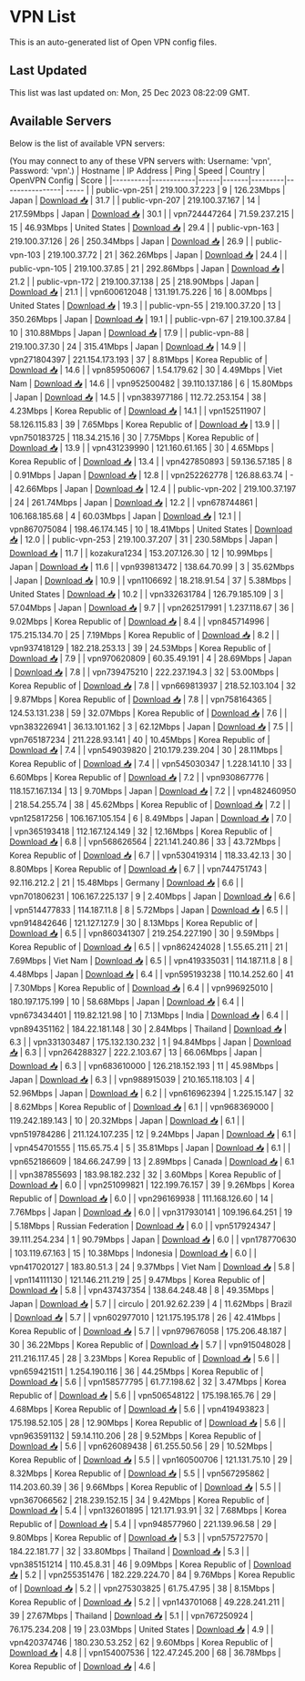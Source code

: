 # VPN List

This is an auto-generated list of Open VPN config files.

## Last Updated

This list was last updated on: Mon, 25 Dec 2023 08:22:09 GMT.

## Available Servers

Below is the list of available VPN servers:

(You may connect to any of these VPN servers with: Username: 'vpn', Password: 'vpn'.)
| Hostname | IP Address | Ping | Speed | Country | OpenVPN Config | Score |
|----------|------------|------|-------|---------|----------------| ----- |
| public-vpn-251 | 219.100.37.223 | 9 | 126.23Mbps | Japan | [Download 📥](./configs/server_0_JP.ovpn) | 31.7 |
| public-vpn-207 | 219.100.37.167 | 14 | 217.59Mbps | Japan | [Download 📥](./configs/server_1_JP.ovpn) | 30.1 |
| vpn724447264 | 71.59.237.215 | 15 | 46.93Mbps | United States | [Download 📥](./configs/server_2_US.ovpn) | 29.4 |
| public-vpn-163 | 219.100.37.126 | 26 | 250.34Mbps | Japan | [Download 📥](./configs/server_3_JP.ovpn) | 26.9 |
| public-vpn-103 | 219.100.37.72 | 21 | 362.26Mbps | Japan | [Download 📥](./configs/server_4_JP.ovpn) | 24.4 |
| public-vpn-105 | 219.100.37.85 | 21 | 292.86Mbps | Japan | [Download 📥](./configs/server_5_JP.ovpn) | 21.2 |
| public-vpn-172 | 219.100.37.138 | 25 | 218.90Mbps | Japan | [Download 📥](./configs/server_6_JP.ovpn) | 21.1 |
| vpn600612048 | 131.191.75.226 | 16 | 8.00Mbps | United States | [Download 📥](./configs/server_7_US.ovpn) | 19.3 |
| public-vpn-55 | 219.100.37.20 | 13 | 350.26Mbps | Japan | [Download 📥](./configs/server_8_JP.ovpn) | 19.1 |
| public-vpn-67 | 219.100.37.84 | 10 | 310.88Mbps | Japan | [Download 📥](./configs/server_9_JP.ovpn) | 17.9 |
| public-vpn-88 | 219.100.37.30 | 24 | 315.41Mbps | Japan | [Download 📥](./configs/server_10_JP.ovpn) | 14.9 |
| vpn271804397 | 221.154.173.193 | 37 | 8.81Mbps | Korea Republic of | [Download 📥](./configs/server_11_KR.ovpn) | 14.6 |
| vpn859506067 | 1.54.179.62 | 30 | 4.49Mbps | Viet Nam | [Download 📥](./configs/server_12_VN.ovpn) | 14.6 |
| vpn952500482 | 39.110.137.186 | 6 | 15.80Mbps | Japan | [Download 📥](./configs/server_13_JP.ovpn) | 14.5 |
| vpn383977186 | 112.72.253.154 | 38 | 4.23Mbps | Korea Republic of | [Download 📥](./configs/server_14_KR.ovpn) | 14.1 |
| vpn152511907 | 58.126.115.83 | 39 | 7.65Mbps | Korea Republic of | [Download 📥](./configs/server_15_KR.ovpn) | 13.9 |
| vpn750183725 | 118.34.215.16 | 30 | 7.75Mbps | Korea Republic of | [Download 📥](./configs/server_16_KR.ovpn) | 13.9 |
| vpn431239990 | 121.160.61.165 | 30 | 4.65Mbps | Korea Republic of | [Download 📥](./configs/server_17_KR.ovpn) | 13.4 |
| vpn427850893 | 59.136.57.185 | 8 | 0.91Mbps | Japan | [Download 📥](./configs/server_18_JP.ovpn) | 12.8 |
| vpn252262778 | 126.88.63.74 | - | 42.66Mbps | Japan | [Download 📥](./configs/server_19_JP.ovpn) | 12.4 |
| public-vpn-202 | 219.100.37.197 | 24 | 261.74Mbps | Japan | [Download 📥](./configs/server_20_JP.ovpn) | 12.2 |
| vpn678744861 | 106.168.185.68 | 4 | 60.03Mbps | Japan | [Download 📥](./configs/server_21_JP.ovpn) | 12.1 |
| vpn867075084 | 198.46.174.145 | 10 | 18.41Mbps | United States | [Download 📥](./configs/server_22_US.ovpn) | 12.0 |
| public-vpn-253 | 219.100.37.207 | 31 | 230.58Mbps | Japan | [Download 📥](./configs/server_23_JP.ovpn) | 11.7 |
| kozakura1234 | 153.207.126.30 | 12 | 10.99Mbps | Japan | [Download 📥](./configs/server_24_JP.ovpn) | 11.6 |
| vpn939813472 | 138.64.70.99 | 3 | 35.62Mbps | Japan | [Download 📥](./configs/server_25_JP.ovpn) | 10.9 |
| vpn1106692 | 18.218.91.54 | 37 | 5.38Mbps | United States | [Download 📥](./configs/server_26_US.ovpn) | 10.2 |
| vpn332631784 | 126.79.185.109 | 3 | 57.04Mbps | Japan | [Download 📥](./configs/server_27_JP.ovpn) | 9.7 |
| vpn262517991 | 1.237.118.67 | 36 | 9.02Mbps | Korea Republic of | [Download 📥](./configs/server_28_KR.ovpn) | 8.4 |
| vpn845714996 | 175.215.134.70 | 25 | 7.19Mbps | Korea Republic of | [Download 📥](./configs/server_29_KR.ovpn) | 8.2 |
| vpn937418129 | 182.218.253.13 | 39 | 24.53Mbps | Korea Republic of | [Download 📥](./configs/server_30_KR.ovpn) | 7.9 |
| vpn970620809 | 60.35.49.191 | 4 | 28.69Mbps | Japan | [Download 📥](./configs/server_31_JP.ovpn) | 7.8 |
| vpn739475210 | 222.237.194.3 | 32 | 53.00Mbps | Korea Republic of | [Download 📥](./configs/server_32_KR.ovpn) | 7.8 |
| vpn669813937 | 218.52.103.104 | 32 | 9.87Mbps | Korea Republic of | [Download 📥](./configs/server_33_KR.ovpn) | 7.8 |
| vpn758164365 | 124.53.131.238 | 59 | 32.07Mbps | Korea Republic of | [Download 📥](./configs/server_34_KR.ovpn) | 7.6 |
| vpn383226941 | 36.13.101.162 | 3 | 62.12Mbps | Japan | [Download 📥](./configs/server_35_JP.ovpn) | 7.5 |
| vpn765187234 | 211.228.93.141 | 40 | 10.45Mbps | Korea Republic of | [Download 📥](./configs/server_36_KR.ovpn) | 7.4 |
| vpn549039820 | 210.179.239.204 | 30 | 28.11Mbps | Korea Republic of | [Download 📥](./configs/server_37_KR.ovpn) | 7.4 |
| vpn545030347 | 1.228.141.10 | 33 | 6.60Mbps | Korea Republic of | [Download 📥](./configs/server_38_KR.ovpn) | 7.2 |
| vpn930867776 | 118.157.167.134 | 13 | 9.70Mbps | Japan | [Download 📥](./configs/server_39_JP.ovpn) | 7.2 |
| vpn482460950 | 218.54.255.74 | 38 | 45.62Mbps | Korea Republic of | [Download 📥](./configs/server_40_KR.ovpn) | 7.2 |
| vpn125817256 | 106.167.105.154 | 6 | 8.49Mbps | Japan | [Download 📥](./configs/server_41_JP.ovpn) | 7.0 |
| vpn365193418 | 112.167.124.149 | 32 | 12.16Mbps | Korea Republic of | [Download 📥](./configs/server_42_KR.ovpn) | 6.8 |
| vpn568626564 | 221.141.240.86 | 33 | 43.72Mbps | Korea Republic of | [Download 📥](./configs/server_43_KR.ovpn) | 6.7 |
| vpn530419314 | 118.33.42.13 | 30 | 8.80Mbps | Korea Republic of | [Download 📥](./configs/server_44_KR.ovpn) | 6.7 |
| vpn744751743 | 92.116.212.2 | 21 | 15.48Mbps | Germany | [Download 📥](./configs/server_45_DE.ovpn) | 6.6 |
| vpn701806231 | 106.167.225.137 | 9 | 2.40Mbps | Japan | [Download 📥](./configs/server_46_JP.ovpn) | 6.6 |
| vpn514477833 | 114.187.11.8 | 8 | 5.72Mbps | Japan | [Download 📥](./configs/server_47_JP.ovpn) | 6.5 |
| vpn914842646 | 121.127.127.9 | 30 | 8.13Mbps | Korea Republic of | [Download 📥](./configs/server_48_KR.ovpn) | 6.5 |
| vpn860341307 | 219.254.227.190 | 30 | 9.59Mbps | Korea Republic of | [Download 📥](./configs/server_49_KR.ovpn) | 6.5 |
| vpn862424028 | 1.55.65.211 | 21 | 7.69Mbps | Viet Nam | [Download 📥](./configs/server_50_VN.ovpn) | 6.5 |
| vpn419335031 | 114.187.11.8 | 8 | 4.48Mbps | Japan | [Download 📥](./configs/server_51_JP.ovpn) | 6.4 |
| vpn595193238 | 110.14.252.60 | 41 | 7.30Mbps | Korea Republic of | [Download 📥](./configs/server_52_KR.ovpn) | 6.4 |
| vpn996925010 | 180.197.175.199 | 10 | 58.68Mbps | Japan | [Download 📥](./configs/server_53_JP.ovpn) | 6.4 |
| vpn673434401 | 119.82.121.98 | 10 | 7.13Mbps | India | [Download 📥](./configs/server_54_IN.ovpn) | 6.4 |
| vpn894351162 | 184.22.181.148 | 30 | 2.84Mbps | Thailand | [Download 📥](./configs/server_55_TH.ovpn) | 6.3 |
| vpn331303487 | 175.132.130.232 | 1 | 94.84Mbps | Japan | [Download 📥](./configs/server_56_JP.ovpn) | 6.3 |
| vpn264288327 | 222.2.103.67 | 13 | 66.06Mbps | Japan | [Download 📥](./configs/server_57_JP.ovpn) | 6.3 |
| vpn683610000 | 126.218.152.193 | 11 | 45.98Mbps | Japan | [Download 📥](./configs/server_58_JP.ovpn) | 6.3 |
| vpn988915039 | 210.165.118.103 | 4 | 52.96Mbps | Japan | [Download 📥](./configs/server_59_JP.ovpn) | 6.2 |
| vpn616962394 | 1.225.15.147 | 32 | 8.62Mbps | Korea Republic of | [Download 📥](./configs/server_60_KR.ovpn) | 6.1 |
| vpn968369000 | 119.242.189.143 | 10 | 20.32Mbps | Japan | [Download 📥](./configs/server_61_JP.ovpn) | 6.1 |
| vpn519784286 | 211.124.107.235 | 12 | 9.24Mbps | Japan | [Download 📥](./configs/server_62_JP.ovpn) | 6.1 |
| vpn454701555 | 115.65.75.4 | 5 | 35.81Mbps | Japan | [Download 📥](./configs/server_63_JP.ovpn) | 6.1 |
| vpn652186609 | 184.66.247.99 | 13 | 2.89Mbps | Canada | [Download 📥](./configs/server_64_CA.ovpn) | 6.1 |
| vpn387855693 | 183.98.182.232 | 32 | 3.60Mbps | Korea Republic of | [Download 📥](./configs/server_65_KR.ovpn) | 6.0 |
| vpn251099821 | 122.199.76.157 | 39 | 9.26Mbps | Korea Republic of | [Download 📥](./configs/server_66_KR.ovpn) | 6.0 |
| vpn296169938 | 111.168.126.60 | 14 | 7.76Mbps | Japan | [Download 📥](./configs/server_67_JP.ovpn) | 6.0 |
| vpn317930141 | 109.196.64.251 | 19 | 5.18Mbps | Russian Federation | [Download 📥](./configs/server_68_RU.ovpn) | 6.0 |
| vpn517924347 | 39.111.254.234 | 1 | 90.79Mbps | Japan | [Download 📥](./configs/server_69_JP.ovpn) | 6.0 |
| vpn178770630 | 103.119.67.163 | 15 | 10.38Mbps | Indonesia | [Download 📥](./configs/server_70_ID.ovpn) | 6.0 |
| vpn417020127 | 183.80.51.3 | 24 | 9.37Mbps | Viet Nam | [Download 📥](./configs/server_71_VN.ovpn) | 5.8 |
| vpn114111130 | 121.146.211.219 | 25 | 9.47Mbps | Korea Republic of | [Download 📥](./configs/server_72_KR.ovpn) | 5.8 |
| vpn437437354 | 138.64.248.48 | 8 | 49.35Mbps | Japan | [Download 📥](./configs/server_73_JP.ovpn) | 5.7 |
| circulo | 201.92.62.239 | 4 | 11.62Mbps | Brazil | [Download 📥](./configs/server_74_BR.ovpn) | 5.7 |
| vpn602977010 | 121.175.195.178 | 26 | 42.41Mbps | Korea Republic of | [Download 📥](./configs/server_75_KR.ovpn) | 5.7 |
| vpn979676058 | 175.206.48.187 | 30 | 36.22Mbps | Korea Republic of | [Download 📥](./configs/server_76_KR.ovpn) | 5.7 |
| vpn915048028 | 211.216.117.45 | 28 | 3.23Mbps | Korea Republic of | [Download 📥](./configs/server_77_KR.ovpn) | 5.6 |
| vpn659421511 | 1.254.190.116 | 36 | 44.25Mbps | Korea Republic of | [Download 📥](./configs/server_78_KR.ovpn) | 5.6 |
| vpn158577795 | 61.77.198.62 | 32 | 3.47Mbps | Korea Republic of | [Download 📥](./configs/server_79_KR.ovpn) | 5.6 |
| vpn506548122 | 175.198.165.76 | 29 | 4.68Mbps | Korea Republic of | [Download 📥](./configs/server_80_KR.ovpn) | 5.6 |
| vpn419493823 | 175.198.52.105 | 28 | 12.90Mbps | Korea Republic of | [Download 📥](./configs/server_81_KR.ovpn) | 5.6 |
| vpn963591132 | 59.14.110.206 | 28 | 9.52Mbps | Korea Republic of | [Download 📥](./configs/server_82_KR.ovpn) | 5.6 |
| vpn626089438 | 61.255.50.56 | 29 | 10.52Mbps | Korea Republic of | [Download 📥](./configs/server_83_KR.ovpn) | 5.5 |
| vpn160500706 | 121.131.75.10 | 29 | 8.32Mbps | Korea Republic of | [Download 📥](./configs/server_84_KR.ovpn) | 5.5 |
| vpn567295862 | 114.203.60.39 | 36 | 9.66Mbps | Korea Republic of | [Download 📥](./configs/server_85_KR.ovpn) | 5.5 |
| vpn367066562 | 218.239.152.15 | 34 | 9.42Mbps | Korea Republic of | [Download 📥](./configs/server_86_KR.ovpn) | 5.4 |
| vpn132601895 | 121.171.93.91 | 32 | 7.68Mbps | Korea Republic of | [Download 📥](./configs/server_87_KR.ovpn) | 5.4 |
| vpn948577960 | 221.139.96.58 | 29 | 9.80Mbps | Korea Republic of | [Download 📥](./configs/server_88_KR.ovpn) | 5.3 |
| vpn575727570 | 184.22.181.77 | 32 | 33.80Mbps | Thailand | [Download 📥](./configs/server_89_TH.ovpn) | 5.3 |
| vpn385151214 | 110.45.8.31 | 46 | 9.09Mbps | Korea Republic of | [Download 📥](./configs/server_90_KR.ovpn) | 5.2 |
| vpn255351476 | 182.229.224.70 | 84 | 9.76Mbps | Korea Republic of | [Download 📥](./configs/server_91_KR.ovpn) | 5.2 |
| vpn275303825 | 61.75.47.95 | 38 | 8.15Mbps | Korea Republic of | [Download 📥](./configs/server_92_KR.ovpn) | 5.2 |
| vpn143701068 | 49.228.241.211 | 39 | 27.67Mbps | Thailand | [Download 📥](./configs/server_93_TH.ovpn) | 5.1 |
| vpn767250924 | 76.175.234.208 | 19 | 23.03Mbps | United States | [Download 📥](./configs/server_94_US.ovpn) | 4.9 |
| vpn420374746 | 180.230.53.252 | 62 | 9.60Mbps | Korea Republic of | [Download 📥](./configs/server_95_KR.ovpn) | 4.8 |
| vpn154007536 | 122.47.245.200 | 68 | 36.78Mbps | Korea Republic of | [Download 📥](./configs/server_96_KR.ovpn) | 4.6 |
